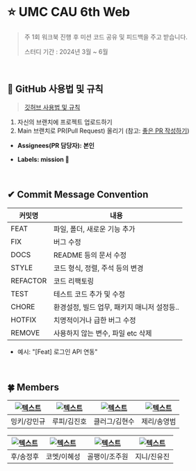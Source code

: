 # ⭐ UMC CAU 6th Web
> 주 1회 워크북 진행 후 미션 코드 공유 및 피드백을 주고 받습니다.
>
> 스터디 기간 : 2024년 3월 ~ 6월

<br>

## 📎 GitHub 사용법 및 규칙
   > [깃허브 사용법 및 규칙](https://www.notion.so/makeus-challenge/Git-Hub-b54463cb25e2430bb5ec190d70490665?pvs=4)

1. 자신의 브랜치에 프로젝트 업로드하기
2. Main 브랜치로 PR(Pull Request) 올리기 (참고: [좋은 PR 작성하기](https://medium.com/hayanmind-tech-blog-kr/%EC%A2%8B%EC%9D%80-pr%EC%97%90-%EB%8C%80%ED%95%9C-%EB%8B%A8%EC%83%81-6586c3f757ac))

- **Assignees(PR 담당자): 본인**

- **Labels: mission 🚀**

<br>

## ✔ Commit Message Convention
| 커밋명   | 내용                                        |
| -------- | ------------------------------------------- |
| FEAT     | 파일, 폴더, 새로운 기능 추가                |
| FIX      | 버그 수정                                   |
| DOCS     | README 등의 문서 수정                         |
| STYLE    | 코드 형식, 정렬, 주석 등의 변경             |
| REFACTOR | 코드 리팩토링                               |
| TEST     | 테스트 코드 추가 및 수정                            |
| CHORE    | 환경설정, 빌드 업무, 패키지 매니저 설정등.. |
| HOTFIX   | 치명적이거나 급한 버그 수정                 |
| REMOVE   | 사용하지 않는 변수, 파일 etc 삭제           |

- 예시: "[Feat] 로그인 API 연동"

<br>

## 🍀 Members
| [![텍스트](https://avatars.githubusercontent.com/u/135580919?v=4)](https://github.com/selfishAltruism) | [![텍스트](https://avatars.githubusercontent.com/u/68678755?v=4)](https://github.com/Jinho622) | [![텍스트](https://avatars.githubusercontent.com/u/102412616?v=4)](https://github.com/hyeonsoo0625) | [![텍스트](https://avatars.githubusercontent.com/u/72022985?v=4)](https://github.com/zxc534) |
|:---:|:---:|:---:|:---:|
| 밍키/강민규 | 루피/김진호 | 클러그/김현수 | 제리/송영범 |


| [![텍스트](https://avatars.githubusercontent.com/u/74509920?v=4)](https://github.com/jungwho) | [![텍스트](https://avatars.githubusercontent.com/u/165870984?v=4)](https://github.com/likemarch) | [![텍스트](https://avatars.githubusercontent.com/u/127924700?v=4)](https://github.com/juuuuone) | [![텍스트](https://avatars.githubusercontent.com/u/74491255?v=4)](https://github.com/jinyujin0602) |
|:---:|:---:|:---:|:---:|
| 후/송정후 | 코멧/이혜성 | 골팽이/조주원 | 지니/진유진 |